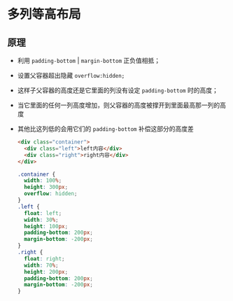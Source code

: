 # 多列等高布局

## 原理

*   利用 `padding-bottom` | `margin-bottom` 正负值相抵；

*   设置父容器超出隐藏 `overflow:hidden;`

*   这样子父容器的高度还是它里面的列没有设定 `padding-bottom` 时的高度；

*   当它里面的任何一列高度增加，则父容器的高度被撑开到里面最高那一列的高度

*   其他比这列低的会用它们的 `padding-bottom` 补偿这部分的高度差

    ```html
    <div class="container">
      <div class="left">left内容</div>
      <div class="right">right内容</div>
    </div>
    ```

    ```css
    .container {
      width: 100%;
      height: 300px;
      overflow: hidden;
    }
    .left {
      float: left;
      width: 30%;
      height: 100px;
      padding-bottom: 200px;
      margin-bottom: -200px;
    }
    .right {
      float: right;
      width: 70%;
      height: 200px;
      padding-bottom: 200px;
      margin-bottom: -200px;
    }
    ```
